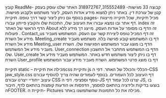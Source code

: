 קובץ ReadMe- קבוצה 33
מגישות- 318972767,315552489
האתר שלנו עוסק בעסק קטן של עורכת דין. באתר ניתן למצוא מידע אודות העסק, ליצור משתמש ולקבוע פגישות. בנוסף גם ניתן ליצור קשר דרך טופס. 
תיקיית  pages- מכיל תיקיות, שכל תיקייה מייצגת דף אתר ובו נמצא עבורו את העיצוב שלו, התכנות שלו והקובץ פייתון עבורו.
index זה הדף הראשי של האתר
About זה הדף בו מסופר על אודות העסק. מייצג דך מידע ללא פעולות .
Contact_us זה דף המכיל טופס ליצירת קשר עם העסק. המשתמש מעביר מידע אל השרת.
Meeting_create דף בו המשתמש קובע פגישה בלוז. משתמש מעביר מידע אל השרת
Meeting_user הדף בו מוצג עבור המשתמש הפגישות שלו. השרת מעביר מידע אל המשתמש.
User_connection הדף בו המשתמש מתחבר אל החשבון שלו.
User_create דף בו ניתן ליצור משתמש חדש באתר. המשתמש מעביר מידע אל השרת
User_profile דף בו מוצג פרטי המשתמש. השרת מעביר מידע עבור המשתמש 

תיקיית static – מכילה את תיקייתcss  ותיקיית js הכללי והכולל של האתר. 
דפי ה-CSS
jaw_style.css  דף העיצוב לכל העמודים.
בנוסף לעמודים שהיה צריך להוסיף עבורם עיצוב ייחודיי ייצרנו עבורם CSS נוסף וספציפי.
דפי ה-JS
יצרנו לכל עמוד דף JS, בו בוצעו בדיקות ולידציה בהתאם למסמך, הדפסות או הודעות קופצות בהתאם לדף, חיבור הFOOTER.
תיקיית ה- Pictures מכילה את כל התמונות שהשתמשנו באתר.


